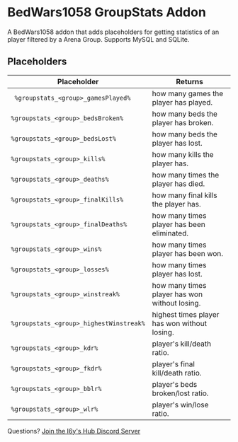 # BedWars1058 GroupStats Addon
 A BedWars1058 addon that adds placeholders for getting statistics of an player filtered by a Arena Group.  Supports MySQL and SQLite. 
 
## Placeholders

|Placeholder                          |Returns                      |
|-----------------------------------------------|-----------------------------|
|` %groupstats_<group>_gamesPlayed%`            |how many games the player has played.            |
|`%groupstats_<group>_bedsBroken%`            |how many beds the player has broken.            |
|`%groupstats_<group>_bedsLost%`            |how many beds the player has lost.            |
|`%groupstats_<group>_kills%`            |how many kills the player has.
|`%groupstats_<group>_deaths%`            |how many times the player has died.            |            ||`%groupstats_<group>_bedsLost%`            |how many beds the player has lost.            |
|`%groupstats_<group>_finalKills%`            |how many final kills the player has.            |
|`%groupstats_<group>_finalDeaths%`            |how many times player has been eliminated.            |
|`%groupstats_<group>_wins%`            |how many times player has been won.            |
|`%groupstats_<group>_losses%`            |how many times player has lost.            |
|`%groupstats_<group>_winstreak%`            |how many times player has won without losing.            |
|`%groupstats_<group>_highestWinstreak%`            |highest times player has won without losing.            |
|`%groupstats_<group>_kdr%`            |player's kill/death ratio.            |
|`%groupstats_<group>_fkdr%`            |player's final kill/death ratio.            |
|`%groupstats_<group>_bblr%`            |player's beds broken/lost ratio.
|`%groupstats_<group>_wlr%`            |player's win/lose ratio.            |            |

Questions? [Join the I6y's Hub Discord Server](https://discord.gg/UTu2vRUuge)

